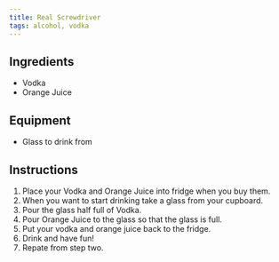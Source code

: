 ```yaml
---
title: Real Screwdriver
tags: alcohol, vodka
---
```


## Ingredients

* Vodka
* Orange Juice

## Equipment

* Glass to drink from

## Instructions

1. Place your Vodka and Orange Juice into fridge when you buy them.
2. When you want to start drinking take a glass from your cupboard.
3. Pour the glass half full of Vodka.
4. Pour Orange Juice to the glass so that the glass is full.
5. Put your vodka and orange juice back to the fridge.
6. Drink and have fun!
7. Repate from step two.
